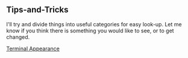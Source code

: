 ## Tips-and-Tricks

I'll try and divide things into useful categories for easy look-up. Let me know if you think there is something you would like to see, or to get changed.

[Terminal Appearance](https://github.com/TBooker/Tips-and-Tricks/command-prompt/cmd-prompt.md)

